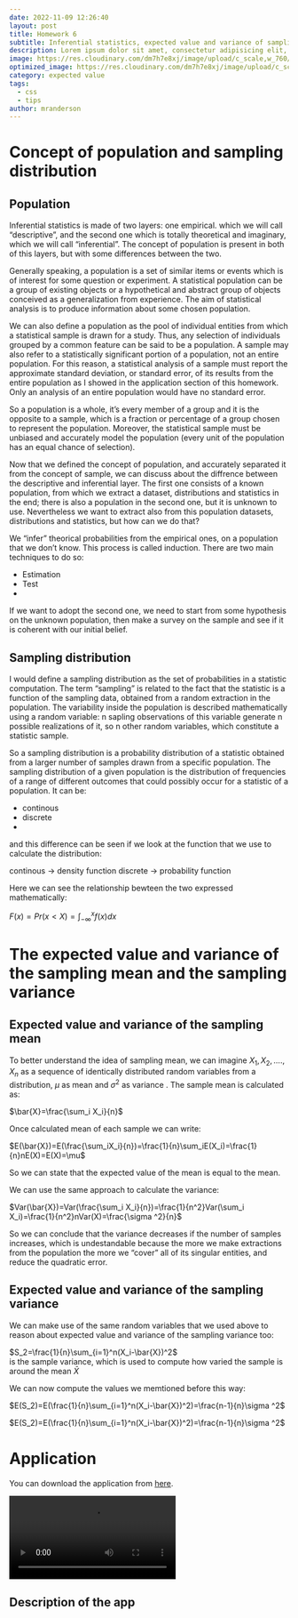 ```yaml
---
date: 2022-11-09 12:26:40
layout: post
title: Homework 6
subtitle: Inferential statistics, expected value and variance of sampling mean and sampling variance.
description: Lorem ipsum dolor sit amet, consectetur adipisicing elit, sed do eiusmod tempor incididunt ut labore et dolore magna aliqua.
image: https://res.cloudinary.com/dm7h7e8xj/image/upload/c_scale,w_760/v1506079212/jekflix-capa_vfhuzh.png
optimized_image: https://res.cloudinary.com/dm7h7e8xj/image/upload/c_scale,w_380/v1506079212/jekflix-capa_vfhuzh.png
category: expected value
tags:
  - css
  - tips
author: mranderson
---
```



<script type="text/javascript" id="MathJax-script" async
  src="https://cdn.jsdelivr.net/npm/mathjax@3/es5/tex-mml-chtml.js">
</script>
<script>
  MathJax = {
    tex: {
      inlineMath: [['$', '$']]
    }
  };
</script>



# Concept of population and sampling distribution
## Population
Inferential statistics is made of two layers: one empirical. which we will call “descriptive”, and the second one which is totally theoretical and imaginary, which we will call “inferential”. The concept of population is present in both of this layers, but with some differences between the two.

Generally speaking, a population is a set of similar items or events which is of interest for some question or experiment. A statistical population can be a group of existing objects or a hypothetical and abstract group of objects conceived as a generalization from experience. The aim of statistical analysis is to produce information about some chosen population.

We can also define a population as the pool of individual entities from which a statistical sample is drawn for a study. Thus, any selection of individuals grouped by a common feature can be said to be a population. A sample may also refer to a statistically significant portion of a population, not an entire population. For this reason, a statistical analysis of a sample must report the approximate standard deviation, or standard error, of its results from the entire population as I showed in the application section of this homework. Only an analysis of an entire population would have no standard error.

So a population is a whole, it’s every member of a group and it is the opposite to a sample, which is a fraction or percentage of a group chosen to represent the population. Moreover, the statistical sample must be unbiased and accurately model the population (every unit of the population has an equal chance of selection).

Now that we defined the concept of population, and accurately separated it from the concept of sample, we can discuss about the diffrence between the descriptive and inferential layer. The first one consists of a known population, from which we extract a dataset, distributions and statistics in the end; there is also a population in the second one, but it is unknown to use. Nevertheless we want to extract also from this population datasets, distributions and statistics, but how can we do that?

We “infer” theorical probabilities from the empirical ones, on a population that we don’t know. This process is called induction. There are two main techniques to do so:

- Estimation
- Test
- 
If we want to adopt the second one, we need to start from some hypothesis on the unknown population, then make a survey on the sample and see if it is coherent with our initial belief.

## Sampling distribution
I would define a sampling distribution as the set of probabilities in a statistic computation. The term “sampling” is related to the fact that the statistic is a function of the sampling data, obtained from a random extraction in the population. The variability inside the population is described mathematically using a random variable: n sapling observations of this variable generate n possible realizations of it, so n other random variables, which constitute a statistic sample.

So a sampling distribution is a probability distribution of a statistic obtained from a larger number of samples drawn from a specific population. The sampling distribution of a given population is the distribution of frequencies of a range of different outcomes that could possibly occur for a statistic of a population. It can be:

- continous
- discrete
- 
and this difference can be seen if we look at the function that we use to calculate the distribution:

continous -> density function
discrete -> probability function

Here we can see the relationship bewteen the two expressed mathematically:

$F(x)=Pr(x < X)=\int_{-\infty}^{x} f(x)dx$

# The expected value and variance of the sampling mean and the sampling variance
## Expected value and variance of the sampling mean
To better understand the idea of sampling mean, we can imagine $X_1,X_2,….,X_n$ as a sequence of identically distributed random variables from a distribution, $\mu$ as mean and $\sigma^2$ as variance . The sample mean is calculated as:

$\bar{X}=\frac{\sum_i X_i}{n}$

Once calculated mean of each sample we can write:

$E(\bar{X})=E(\frac{\sum_iX_i}{n})=\frac{1}{n}\sum_iE(X_i)=\frac{1}{n}nE(X)=E(X)=\mu$


So we can state that the expected value of the mean is equal to the mean.

We can use the same approach to calculate the variance:


$Var(\bar{X})=Var(\frac{\sum_i X_i}{n})=\frac{1}{n^2}Var(\sum_i X_i)=\frac{1}{n^2}nVar(X)=\frac{\sigma ^2}{n}$


So we can conclude that the variance decreases if the number of samples increases, which is undestandable because the more we make extractions from the population the more we “cover” all of its singular entities, and reduce the quadratic error.

## Expected value and variance of the sampling variance

We can make use of the same random variables that we used above to reason about expected value and variance of the sampling variance too: 

$S_2=\frac{1}{n}\sum_{i=1}^n(X_i-\bar{X})^2$  
  is the sample variance, which is used to compute how varied the sample is around the mean $\bar{X}$
  
We can now compute the values we memtioned before this way:

$E(S_2)=E(\frac{1}{n}\sum_{i=1}^n(X_i-\bar{X})^2)=\frac{n-1}{n}\sigma ^2$

$E(S_2)=E(\frac{1}{n}\sum_{i=1}^n(X_i-\bar{X})^2)=\frac{n-1}{n}\sigma ^2$


# Application

You can download the application from <a href="https://drive.google.com/file/d/1MztHI1LeFhXdkgOoKGhZQRV4WA2yScsF/view?usp=sharing" download>here</a>.

<video src="https://user-images.githubusercontent.com/99642347/206141013-9869ddd4-8ad5-4929-99ce-71d30f067eb2.mp4" style="max-width: 730px;">
</video>



## Description of the app

